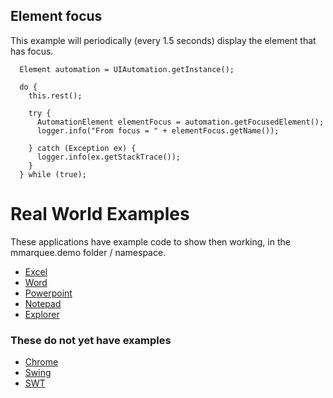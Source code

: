 ## Element focus

This example will periodically (every 1.5 seconds) display the element that has focus.

```
  Element automation = UIAutomation.getInstance();

  do {
    this.rest();

    try {
      AutomationElement elementFocus = automation.getFocusedElement();
      logger.info("From focus = " + elementFocus.getName());

    } catch (Exception ex) {
      logger.info(ex.getStackTrace());
    }
  } while (true);
```

# Real World Examples

These applications have example code to show then working, in the mmarquee.demo folder / namespace. 

* [Excel](excel.md)
* [Word](word.md)
* [Powerpoint](powerpoint.md)
* [Notepad](notepad.md)
* [Explorer](explorer.md)


### These do not yet have examples
* [Chrome](chrome.md)
* [Swing](swing.md)
* [SWT](swt.md)
